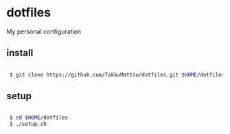 dotfiles
========

My personal configuration

install
--------

```bash

 $ git clone https://github.com/TakkuMattsu/dotfiles.git $HOME/dotfiles

```


setup
--------

```bash

 $ cd $HOME/dotfiles
 $ ./setup.sh

```
